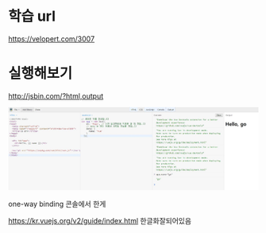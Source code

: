 # 학습 url
<https://velopert.com/3007>

# 실행해보기
<http://jsbin.com/?html,output>

![alt](./실행화면.jpg)

one-way binding 콘솔에서 한게 

https://kr.vuejs.org/v2/guide/index.html
한글화잘되어있음